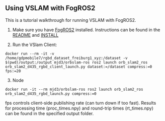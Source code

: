 Using VSLAM with FogROS2
---

This is a tutorial walkthrough for running VSLAM with FogROS2.

1. Make sure you have [FogROS2](https://github.com/BerkeleyAutomation/FogROS2) installed. Instructions can be found in the [README](https://github.com/BerkeleyAutomation/FogROS2/blob/main/README.md) and [INSTALL](https://github.com/BerkeleyAutomation/FogROS2/blob/main/INSTALL.md)

2. Run the VSlam Client: 
```
docker run --rm -it -v /home/gdpmobile7/rgbd_dataset_freiburg1_xyz:/dataset -v $(pwd)/output:/output mjd3/orbslam-ros ros2 launch orb_slam2_ros orb_slam2_d435_rgbd_client_launch.py dataset:=/dataset compress:=0 fps:=20
```

3. Node 
```
docker run -it --rm mjd3/orbslam-ros ros2 launch orb_slam2_ros orb_slam2_d435_rgbd_launch.py compress:=0
```

fps controls client-side publishing rate (can turn down if too fast). Results for processing time (proc_times.npy) and round-trip times (rt_times.npy) can be found in the specified output folder.
